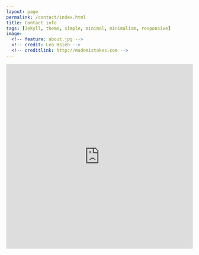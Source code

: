 ```yaml
---
layout: page
permalink: /contact/index.html
title: Contact info
tags: [Jekyll, theme, simple, minimal, minimalism, responsive]
image:
  <!-- feature: about.jpg -->
  <!-- credit: Leo Hsieh -->
  <!-- creditlink: http://mademistakes.com -->
---
```


<iframe height="497" allowTransparency="true" frameborder="0" scrolling="no" style="width:100%;border:none"  src="http://leoj.wufoo.com/embed/z7x4m1/"><a href="http://leoj.wufoo.com/forms/z7x4m1/">Fill out my Wufoo form!</a></iframe>

<!--  -->